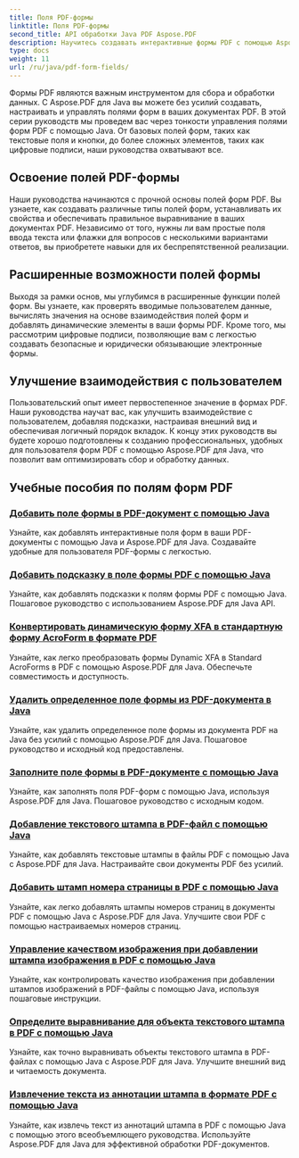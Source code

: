 ```yaml
---
title: Поля PDF-формы
linktitle: Поля PDF-формы
second_title: API обработки Java PDF Aspose.PDF
description: Научитесь создавать интерактивные формы PDF с помощью Aspose.PDF для Java. Подробные руководства по эффективной работе с полями форм.
type: docs
weight: 11
url: /ru/java/pdf-form-fields/
---
```


Формы PDF являются важным инструментом для сбора и обработки данных. С Aspose.PDF для Java вы можете без усилий создавать, настраивать и управлять полями форм в ваших документах PDF. В этой серии руководств мы проведем вас через тонкости управления полями форм PDF с помощью Java. От базовых полей форм, таких как текстовые поля и кнопки, до более сложных элементов, таких как цифровые подписи, наши руководства охватывают все.

## Освоение полей PDF-формы

Наши руководства начинаются с прочной основы полей форм PDF. Вы узнаете, как создавать различные типы полей форм, устанавливать их свойства и обеспечивать правильное выравнивание в ваших документах PDF. Независимо от того, нужны ли вам простые поля ввода текста или флажки для вопросов с несколькими вариантами ответов, вы приобретете навыки для их беспрепятственной реализации.

## Расширенные возможности полей формы

Выходя за рамки основ, мы углубимся в расширенные функции полей форм. Вы узнаете, как проверять вводимые пользователем данные, вычислять значения на основе взаимодействия полей форм и добавлять динамические элементы в ваши формы PDF. Кроме того, мы рассмотрим цифровые подписи, позволяющие вам с легкостью создавать безопасные и юридически обязывающие электронные формы.

## Улучшение взаимодействия с пользователем

Пользовательский опыт имеет первостепенное значение в формах PDF. Наши руководства научат вас, как улучшить взаимодействие с пользователем, добавляя подсказки, настраивая внешний вид и обеспечивая логичный порядок вкладок. К концу этих руководств вы будете хорошо подготовлены к созданию профессиональных, удобных для пользователя форм PDF с помощью Aspose.PDF для Java, что позволит вам оптимизировать сбор и обработку данных.

## Учебные пособия по полям форм PDF
### [Добавить поле формы в PDF-документ с помощью Java](./add-form-field-in-pdf-document-using-java/)
Узнайте, как добавлять интерактивные поля форм в ваши PDF-документы с помощью Java и Aspose.PDF для Java. Создавайте удобные для пользователя PDF-формы с легкостью.
### [Добавить подсказку в поле формы PDF с помощью Java](./add-tooltip-to-pdf-form-field-with-java/)
Узнайте, как добавлять подсказки к полям формы PDF с помощью Java. Пошаговое руководство с использованием Aspose.PDF для Java API.
### [Конвертировать динамическую форму XFA в стандартную форму AcroForm в формате PDF](./convert-dynamic-xfa-form-to-standard-acroform-in-pdf/)
Узнайте, как легко преобразовать формы Dynamic XFA в Standard AcroForms в PDF с помощью Aspose.PDF для Java. Обеспечьте совместимость и доступность.
### [Удалить определенное поле формы из PDF-документа в Java](./delete-particular-form-field-from-pdf-document-in-java/)
Узнайте, как удалить определенное поле формы из документа PDF на Java без усилий с помощью Aspose.PDF для Java. Пошаговое руководство и исходный код предоставлены.
### [Заполните поле формы в PDF-документе с помощью Java](./fill-form-field-in-pdf-document-with-java/)
Узнайте, как заполнять поля PDF-форм с помощью Java, используя Aspose.PDF для Java. Пошаговое руководство с исходным кодом.
### [Добавление текстового штампа в PDF-файл с помощью Java](./adding-text-stamp-in-pdf-file-using-java/)
Узнайте, как добавлять текстовые штампы в файлы PDF с помощью Java с Aspose.PDF для Java. Настраивайте свои документы PDF без усилий.
### [Добавить штамп номера страницы в PDF с помощью Java](./add-page-number-stamp-in-pdf-using-java/)
Узнайте, как легко добавлять штампы номеров страниц в документы PDF с помощью Java с Aspose.PDF для Java. Улучшите свои PDF с помощью настраиваемых номеров страниц.
### [Управление качеством изображения при добавлении штампа изображения в PDF с помощью Java](./control-image-quality-when-adding-image-stamp-in-pdf-using-java/)
Узнайте, как контролировать качество изображения при добавлении штампов изображений в PDF-файлы с помощью Java, используя пошаговые инструкции.
### [Определите выравнивание для объекта текстового штампа в PDF с помощью Java](./define-alignment-for-text-stamp-object-in-pdf-using-java/)
Узнайте, как точно выравнивать объекты текстового штампа в PDF-файлах с помощью Java с Aspose.PDF для Java. Улучшите внешний вид и читаемость документа.
### [Извлечение текста из аннотации штампа в формате PDF с помощью Java](./extract-text-from-stamp-annotation-in-pdf-using-java/)
Узнайте, как извлечь текст из аннотаций штампа в PDF с помощью Java с помощью этого всеобъемлющего руководства. Используйте Aspose.PDF для Java для эффективной обработки PDF-документов.